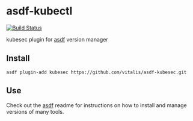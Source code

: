 # asdf-kubectl

[![Build Status](https://travis-ci.org/vitalis/asdf-kubesec.svg?branch=master)](https://travis-ci.org/vitalis/asdf-kubesec)

kubesec plugin for [asdf](https://github.com/asdf-vm/asdf) version manager

## Install

```
asdf plugin-add kubesec https://github.com/vitalis/asdf-kubesec.git
```

## Use

Check out the [asdf](https://github.com/asdf-vm/asdf) readme for instructions on how to install and manage versions of many tools.
